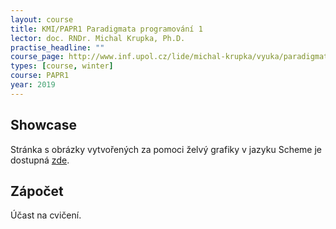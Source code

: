 ```yaml
---
layout: course
title: KMI/PAPR1 Paradigmata programování 1
lector: doc. RNDr. Michal Krupka, Ph.D.
practise_headline: ""
course_page: http://www.inf.upol.cz/lide/michal-krupka/vyuka/paradigmata-programovani-1
types: [course, winter]
course: PAPR1
year: 2019
---
```

## Showcase
Stránka s obrázky vytvořených za pomoci želvý grafiky v jazyku Scheme je dostupná [zde](/teaching/PAPR1/showcase).

## Zápočet
Účast na cvičení.

